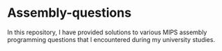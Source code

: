# Assembly-questions

In this repository, I have provided solutions to various MIPS assembly programming questions that I encountered during my university studies.
